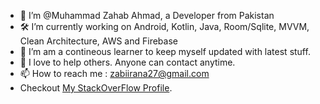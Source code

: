 - 👋 I’m @Muhammad Zahab Ahmad, a Developer from Pakistan
- 🛠 I’m currently working on Android, Kotlin, Java, Room/Sqlite, MVVM, Clean Architecture, AWS and Firebase
- 🌱 I’m am a contineous learner to keep myself updated with latest stuff.
- 💞️ I love to help others. Anyone can contact anytime.
- 📫 How to reach me : zabiirana27@gmail.com
-    Checkout [My StackOverFlow Profile](https://stackoverflow.com/users/3970199/muhammad-zahab-ahmad-khan).
			


<!---
RanaZahab/RanaZahab is a ✨ special ✨ repository because its `README.md` (this file) appears on your GitHub profile.
You can click the Preview link to take a look at your changes.
--->
